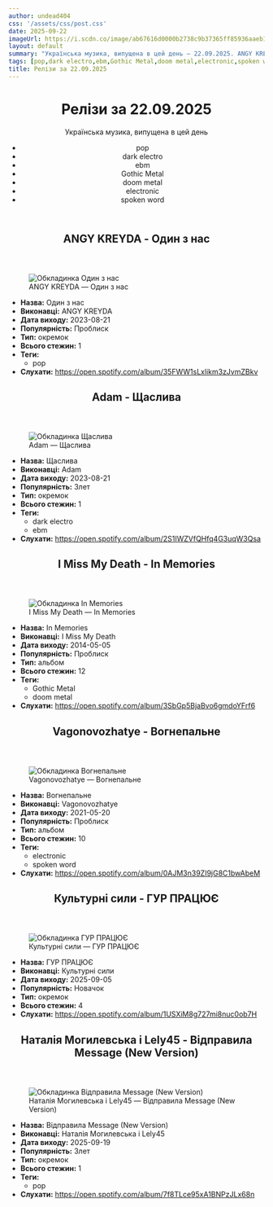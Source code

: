 ```yaml
---
author: undead404
css: '/assets/css/post.css'
date: 2025-09-22
imageUrl: https://i.scdn.co/image/ab67616d0000b2738c9b37365ff85936aaeb1ed2
layout: default
summary: "Українська музика, випущена в цей день – 22.09.2025. ANGY KREYDA, Adam, I Miss My Death, Vagonovozhatye і Культурні сили"
tags: [pop,dark electro,ebm,Gothic Metal,doom metal,electronic,spoken word]
title: Релізи за 22.09.2025
---
```


<main class="main-content">
  <header>
    <h1>Релізи за <time datetime="2025-09-22">22.09.2025</time></h1>
    <p class="summary">Українська музика, випущена в цей день</p>
      <ul class="tags">
          <li>pop</li>
          <li>dark electro</li>
          <li>ebm</li>
          <li>Gothic Metal</li>
          <li>doom metal</li>
          <li>electronic</li>
          <li>spoken word</li>
      </ul>
  </header>
  <section class="releases">
    <article class="release">
      <header>
        <h2>
          ANGY KREYDA - Один з нас
        </h2>
      </header>
      <figure>
        <img src="https://i.scdn.co/image/ab67616d0000b2738c9b37365ff85936aaeb1ed2" alt="Обкладинка Один з нас">
        <figcaption>ANGY KREYDA — Один з нас</figcaption>
      </figure>
      <ul>
        <li><strong>Назва:</strong> Один з нас</li>
        <li><strong>Виконавці:</strong> ANGY KREYDA</li>
        <li><strong>Дата виходу:</strong> 2023-08-21</li>
        <li><strong>Популярність:</strong> Проблиск</li>
        <li><strong>Тип:</strong> окремок</li>
        <li><strong>Всього стежин:</strong> 1</li>
            <li><strong>Теги:</strong>
            <ul class="tags">
                <li class="tag">pop</li>
            </ul>
            </li>
        <li><strong>Слухати:</strong> <a href="https://open.spotify.com/album/35FWW1sLxlikm3zJvmZBkv" target="_blank">https:&#x2F;&#x2F;open.spotify.com&#x2F;album&#x2F;35FWW1sLxlikm3zJvmZBkv</a></li>
      </ul>
    </article>
    <article class="release">
      <header>
        <h2>
          Adam - Щаслива
        </h2>
      </header>
      <figure>
        <img src="https://i.scdn.co/image/ab67616d0000b273ea4e2d08e736dc0b0dea7d49" alt="Обкладинка Щаслива">
        <figcaption>Adam — Щаслива</figcaption>
      </figure>
      <ul>
        <li><strong>Назва:</strong> Щаслива</li>
        <li><strong>Виконавці:</strong> Adam</li>
        <li><strong>Дата виходу:</strong> 2023-08-21</li>
        <li><strong>Популярність:</strong> Злет</li>
        <li><strong>Тип:</strong> окремок</li>
        <li><strong>Всього стежин:</strong> 1</li>
            <li><strong>Теги:</strong>
            <ul class="tags">
                <li class="tag">dark electro</li>
                <li class="tag">ebm</li>
            </ul>
            </li>
        <li><strong>Слухати:</strong> <a href="https://open.spotify.com/album/2S1IWZVfQHfq4G3uqW3Qsa" target="_blank">https:&#x2F;&#x2F;open.spotify.com&#x2F;album&#x2F;2S1IWZVfQHfq4G3uqW3Qsa</a></li>
      </ul>
    </article>
    <article class="release">
      <header>
        <h2>
          I Miss My Death - In Memories
        </h2>
      </header>
      <figure>
        <img src="https://i.scdn.co/image/ab67616d0000b27369a7c3afbe99a345f93df502" alt="Обкладинка In Memories">
        <figcaption>I Miss My Death — In Memories</figcaption>
      </figure>
      <ul>
        <li><strong>Назва:</strong> In Memories</li>
        <li><strong>Виконавці:</strong> I Miss My Death</li>
        <li><strong>Дата виходу:</strong> 2014-05-05</li>
        <li><strong>Популярність:</strong> Проблиск</li>
        <li><strong>Тип:</strong> альбом</li>
        <li><strong>Всього стежин:</strong> 12</li>
            <li><strong>Теги:</strong>
            <ul class="tags">
                <li class="tag">Gothic Metal</li>
                <li class="tag">doom metal</li>
            </ul>
            </li>
        <li><strong>Слухати:</strong> <a href="https://open.spotify.com/album/3SbGp5BjaBvo6gmdoYFrf6" target="_blank">https:&#x2F;&#x2F;open.spotify.com&#x2F;album&#x2F;3SbGp5BjaBvo6gmdoYFrf6</a></li>
      </ul>
    </article>
    <article class="release">
      <header>
        <h2>
          Vagonovozhatye - Вогнепальне
        </h2>
      </header>
      <figure>
        <img src="https://i.scdn.co/image/ab67616d0000b273807fec607a7403a4fe2b928f" alt="Обкладинка Вогнепальне">
        <figcaption>Vagonovozhatye — Вогнепальне</figcaption>
      </figure>
      <ul>
        <li><strong>Назва:</strong> Вогнепальне</li>
        <li><strong>Виконавці:</strong> Vagonovozhatye</li>
        <li><strong>Дата виходу:</strong> 2021-05-20</li>
        <li><strong>Популярність:</strong> Проблиск</li>
        <li><strong>Тип:</strong> альбом</li>
        <li><strong>Всього стежин:</strong> 10</li>
            <li><strong>Теги:</strong>
            <ul class="tags">
                <li class="tag">electronic</li>
                <li class="tag">spoken word</li>
            </ul>
            </li>
        <li><strong>Слухати:</strong> <a href="https://open.spotify.com/album/0AJM3n39ZI9jG8C1bwAbeM" target="_blank">https:&#x2F;&#x2F;open.spotify.com&#x2F;album&#x2F;0AJM3n39ZI9jG8C1bwAbeM</a></li>
      </ul>
    </article>
    <article class="release">
      <header>
        <h2>
          Культурні сили - ГУР ПРАЦЮЄ
        </h2>
      </header>
      <figure>
        <img src="https://i.scdn.co/image/ab67616d0000b2732e0e7012c90303704b7e44a3" alt="Обкладинка ГУР ПРАЦЮЄ">
        <figcaption>Культурні сили — ГУР ПРАЦЮЄ</figcaption>
      </figure>
      <ul>
        <li><strong>Назва:</strong> ГУР ПРАЦЮЄ</li>
        <li><strong>Виконавці:</strong> Культурні сили</li>
        <li><strong>Дата виходу:</strong> 2025-09-05</li>
        <li><strong>Популярність:</strong> Новачок</li>
        <li><strong>Тип:</strong> окремок</li>
        <li><strong>Всього стежин:</strong> 4</li>
        <li><strong>Слухати:</strong> <a href="https://open.spotify.com/album/1USXiM8g727mi8nuc0ob7H" target="_blank">https:&#x2F;&#x2F;open.spotify.com&#x2F;album&#x2F;1USXiM8g727mi8nuc0ob7H</a></li>
      </ul>
    </article>
    <article class="release">
      <header>
        <h2>
          Наталія Могилевська і Lely45 - Відправила Message (New Version)
        </h2>
      </header>
      <figure>
        <img src="https://i.scdn.co/image/ab67616d0000b273f4a670409b0f8893ec6a3c63" alt="Обкладинка Відправила Message (New Version)">
        <figcaption>Наталія Могилевська і Lely45 — Відправила Message (New Version)</figcaption>
      </figure>
      <ul>
        <li><strong>Назва:</strong> Відправила Message (New Version)</li>
        <li><strong>Виконавці:</strong> Наталія Могилевська і Lely45</li>
        <li><strong>Дата виходу:</strong> 2025-09-19</li>
        <li><strong>Популярність:</strong> Злет</li>
        <li><strong>Тип:</strong> окремок</li>
        <li><strong>Всього стежин:</strong> 1</li>
            <li><strong>Теги:</strong>
            <ul class="tags">
                <li class="tag">pop</li>
            </ul>
            </li>
        <li><strong>Слухати:</strong> <a href="https://open.spotify.com/album/7f8TLce95xA1BNPzJLx68n" target="_blank">https:&#x2F;&#x2F;open.spotify.com&#x2F;album&#x2F;7f8TLce95xA1BNPzJLx68n</a></li>
      </ul>
    </article>
  </section>
</main>